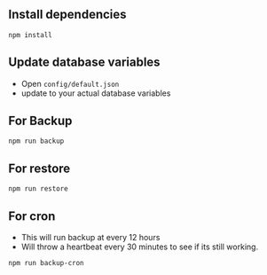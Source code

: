 ## Install dependencies

```
npm install
```

## Update database variables

- Open `config/default.json`
- update to your actual database variables


## For Backup

```
npm run backup
```


## For restore

```
npm run restore
```


## For cron

- This will run backup at every 12 hours
- Will throw a heartbeat every 30 minutes to see if its still working.

```
npm run backup-cron
```